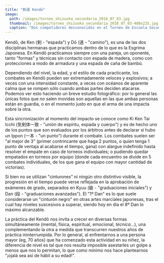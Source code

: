 ```yaml
---
title: "剣道 Kendō"
image: 
  path: /images/torneo_shizuoka_secundaria_2016_07_03.jpg
  thumbnail: /images/torneo_shizuoka_secundaria_2016_07_03-400x225.jpg
  caption: "Dos competidores desconocidos en el Torneo de Escuela Secundaria de Shizuoka - 03/07/2016"
---
```


Kendō, de Ken (剣 - "espada") y Dō (道 - "camino"), es una de las dos disciplinas hermanas que practicamos dentro de lo que es la Esgrima Japonesa. En Kendō practicamos siempre con una pareja, un oponente, tanto "formas" y técnicas sin contacto con espada de madera, como con protecciones a modo de armadura y una espada de caña de bambú.

Dependiendo del nivel, la edad, y el estilo de cada practicante, los combates en Kendō pueden ser extremadamente veloces y explosivos; a veces con una intensidad constante, a veces con océanos de aparente calma que se rompen sólo cuando ambas partes deciden atacarse. Podemos ver esto haciendo un breve estudio fotográfico: por lo general las únicas fotos que *no* salen movidas son aquellas en las que ambas personas están en guardia, o en el momento justo en que el arma de una impacta sobre la otra.

Esta sincronización al momento del impacto se conoce como Ki Ken Tai Icchi (気剣体一致 - "unión de espíritu, espada y cuerpo") y es de hecho uno de los puntos que son evaluados por los árbitros antes de declarar si hubo un Ippon (一本 - "un punto") durante el combate. Los combates suelen ser "al mejor de 3" (primer contrincante que haga 2 puntos, o quien tenga 1 punto de ventaja al acabarse el tiempo, gana) con alargue indefinido hasta resolver el empate en caso de torneos individuales; o pudiendo quedar empatados en torneos por equipo (donde cada encuentro se divide en 5 combates individuales, de los que gana el equipo con mayor cantidad de victorias).

Si bien no se utilizan "cinturones" ni ningún otro distintivo visible, la progresión en el tiempo puede verse reflejada en la aprobación de exámenes de grado, separados en Kyuu (級 - "graduaciones iniciales") y Dan (段 - "graduaciones avanzadas"). El "1º Dan" es lo que suele considerarse un "cinturón negro" en otras artes marciales japonesas, tras el cual hay niveles suscesivos a superar, siendo hoy en día el 8º Dan lo máximo alcanzable.

La práctica del Kendō nos invita a crecer en diversas formas simultáneamente (mental, física, espiritual, emocional, *técnica*...), una complementando la otra a medida que transcurren nuestros años de práctica ininterrumpida. Por lo general, al enfrentarnos a una persona mayor (eg, 70 años) que ha comenzado esta actividad en su niñez, la diferencia de nivel es tal que nos resulta imposible asestarles un golpe a menos que nos lo permitan, lo que como mínimo nos hace plantearnos "¡ojalá sea así de hábil a su edad!".